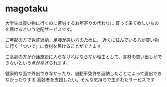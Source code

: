 # magotaku
大学生は買い物に行くのに苦労するお年寄りの代わりに 買って来て欲しいものを届けるという宅配サービスです。

ご年配の方で免許返納、足腰が悪い方のために、 近くに住んでいる方が買い物に行く「ついで」に食材を届けることができます。

ご高齢の方が介護施設に入らなければならない理由として、食材の買い出しができないという点が挙げられます。

健康的な面で外出できなかったり、自動車免許を返納したことによって遠出できなかったりする 高齢者を支援したい。そんな気持ちで生まれたサービスです

